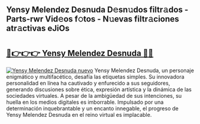 ## Yensy Melendez Desnuda D𝚎sn𝚞dos filtr𝚊dos - Parts-rwr Vid𝚎os f𝚘tos - N𝚞evas filtr𝚊ciones atr𝚊ctivas eJiOs

# <h2><a href="http://mb5r9f1.tromn.icu/?c=Yensy+Melendez+Desnuda">🔗👉👉👉 Yensy Melendez Desnuda 🔗🔗</a></h2>

[![Yensy Melendez Desnuda nuevo](https://i.imgur.com/pEAQMta.gif)](http://mb5r9f1.tromn.icu/?c=Yensy+Melendez+Desnuda)
Yensy Melendez Desnuda, un personaje enigmático y multifacético, desafía las etiquetas simples. Su innovadora personalidad en línea ha cautivado y enfurecido a sus seguidores, generando discusiones sobre ética, expresión artística y la dinámica de las sociedades virtuales. A pesar de la ambigüedad de sus intenciones, su huella en los medios digitales es imborrable. Impulsado por una determinación inquebrantable y un encanto innegable, el progreso de Yensy Melendez Desnuda en el reino virtual es implacable.
